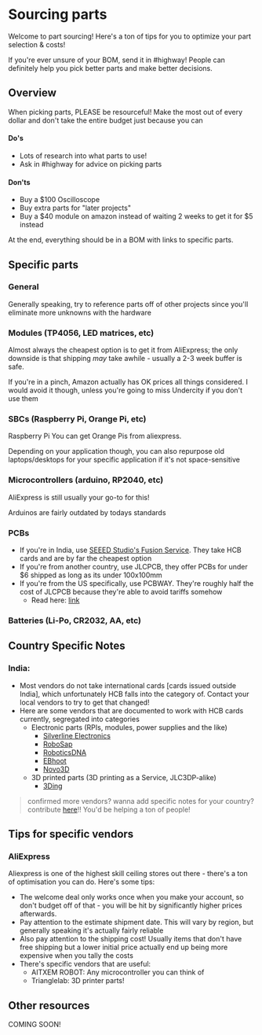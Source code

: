 # Sourcing parts

Welcome to part sourcing! Here's a ton of tips for you to optimize your part selection & costs!

If you're ever unsure of your BOM, send it in #highway! People can definitely help you pick better parts and make better decisions.

## Overview
When picking parts, PLEASE be resourceful! Make the most out of every dollar and don't take the entire budget just because you can

#### Do's

- Lots of research into what parts to use!
- Ask in #highway for advice on picking parts

#### Don'ts

- Buy a $100 Oscilloscope
- Buy extra parts for "later projects"
- Buy a $40 module on amazon instead of waiting 2 weeks to get it for $5 instead

At the end, everything should be in a BOM with links to specific parts.


## Specific parts

### General

Generally speaking, try to reference parts off of other projects since you'll eliminate more unknowns with the hardware

### Modules (TP4056, LED matrices, etc)

Almost always the cheapest option is to get it from AliExpress; the only downside is that shipping *may* take awhile - usually a 2-3 week buffer is safe.

If you're in a pinch, Amazon actually has OK prices all things considered. I would avoid it though, unless you're going to miss Undercity if you don't use them

### SBCs (Raspberry Pi, Orange Pi, etc)
Raspberry Pi
You can get Orange Pis from aliexpress.

Depending on your application though, you can also repurpose old laptops/desktops for your specific application if it's not space-sensitive

### Microcontrollers (arduino, RP2040, etc)
AliExpress is still usually your go-to for this! 

Arduinos are fairly outdated by todays standards

### PCBs

- If you're in India, use [SEEED Studio's Fusion Service](https://www.seeedstudio.com/fusion_pcb.html). They take HCB cards and are by far the cheapest option
- If you're from another country, use JLCPCB, they offer PCBs for under $6 shipped as long as its under 100x100mm
- If you're from the US specifically, use PCBWAY. They're roughly half the cost of JLCPCB because they're able to avoid tariffs somehow
    - Read here: [link](https://www.pcbway.com/blog/News/Impact_of_the_New_U_S_Tariff_Policy_on_Customs_Clearance_51dff4fd.html)

### Batteries (Li-Po, CR2032, AA, etc)

## Country Specific Notes

### India:
- Most vendors do not take international cards [cards issued outside India], which unfortunately HCB falls into the category of. Contact your local vendors to try to get that changed!
- Here are some vendors that are documented to work with HCB cards currently, segregated into categories
  * Electronic parts (RPIs, modules, power supplies and the like)
    * [Silverline Electronics](https://www.silverlineelectronics.in/)
    * [RoboSap](https://robosap.in/)
    * [RoboticsDNA](https://roboticsdna.in/)
    * [EBhoot](https://ebhoot.in/) 
    * [Novo3D](https://novo3d.in/)
  * 3D printed parts (3D printing as a Service, JLC3DP-alike)
    * [3Ding](https://www.3ding.in/)

> confirmed more vendors? wanna add specific notes for your country? contribute [here](https://github.com/hackclub/highway/edit/main/app/views/advanced/part-sourcing.md)!! You'd be helping a ton of people!

## Tips for specific vendors

### AliExpress
Aliexpress is one of the highest skill ceiling stores out there - there's a ton of optimisation you can do. Here's some tips:

- The welcome deal only works once when you make your account, so don't budget off of that - you will be hit by significantly higher prices afterwards.
- Pay attention to the estimate shipment date. This will vary by region, but generally speaking it's actually fairly reliable
- Also pay attention to the shipping cost! Usually items that don't have free shipping but a lower initial price actually end up being more expensive when you tally the costs
- There's specific vendors that are useful:
    - AITXEM ROBOT: Any microcontroller you can think of
    - Trianglelab: 3D printer parts!

## Other resources

COMING SOON!

<!-- ### VORON Sourcing guide

### ANNEX ENGINEERING Sourcing guide -->
